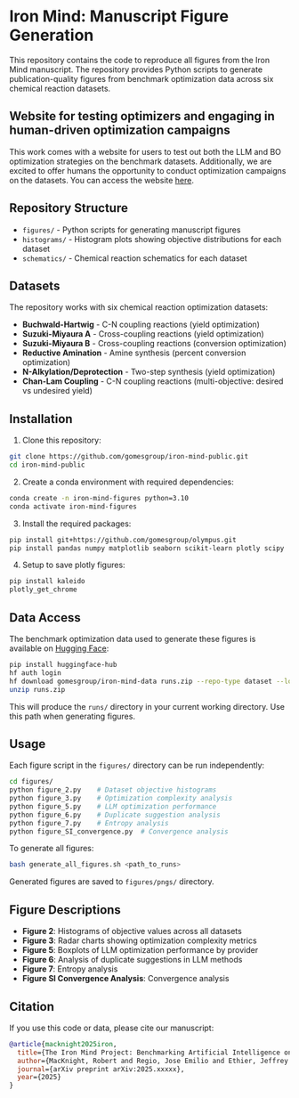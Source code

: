 # Iron Mind: Manuscript Figure Generation

This repository contains the code to reproduce all figures from the Iron Mind manuscript. The repository provides Python scripts to generate publication-quality figures from benchmark optimization data across six chemical reaction datasets.

## Website for testing optimizers and engaging in human-driven optimization campaigns

This work comes with a website for users to test out both the LLM and BO optimization strategies on the benchmark datasets.
Additionally, we are excited to offer humans the opportunity to conduct optimization campaigns on the datasets.
You can access the website [here](https://gomes.andrew.cmu.edu/iron-mind).

## Repository Structure

- `figures/` - Python scripts for generating manuscript figures
- `histograms/` - Histogram plots showing objective distributions for each dataset
- `schematics/` - Chemical reaction schematics for each dataset

## Datasets

The repository works with six chemical reaction optimization datasets:
- **Buchwald-Hartwig** - C-N coupling reactions (yield optimization)
- **Suzuki-Miyaura A** - Cross-coupling reactions (yield optimization) 
- **Suzuki-Miyaura B** - Cross-coupling reactions (conversion optimization)
- **Reductive Amination** - Amine synthesis (percent conversion optimization)
- **N-Alkylation/Deprotection** - Two-step synthesis (yield optimization)
- **Chan-Lam Coupling** - C-N coupling reactions (multi-objective: desired vs undesired yield)

## Installation

1. Clone this repository:
```bash
git clone https://github.com/gomesgroup/iron-mind-public.git
cd iron-mind-public
```

2. Create a conda environment with required dependencies:
```bash
conda create -n iron-mind-figures python=3.10
conda activate iron-mind-figures
```

3. Install the required packages:
```bash
pip install git+https://github.com/gomesgroup/olympus.git
pip install pandas numpy matplotlib seaborn scikit-learn plotly scipy
```

4. Setup to save plotly figures:
```bash
pip install kaleido
plotly_get_chrome
```

## Data Access

The benchmark optimization data used to generate these figures is available on [Hugging Face](https://huggingface.co/datasets/gomesgroup/iron-mind-data):

```bash
pip install huggingface-hub
hf auth login
hf download gomesgroup/iron-mind-data runs.zip --repo-type dataset --local-dir .
unzip runs.zip
```

This will produce the `runs/` directory in your current working directory. Use this path when generating figures.

## Usage

Each figure script in the `figures/` directory can be run independently:

```bash
cd figures/
python figure_2.py    # Dataset objective histograms
python figure_3.py    # Optimization complexity analysis
python figure_5.py    # LLM optimization performance
python figure_6.py    # Duplicate suggestion analysis  
python figure_7.py    # Entropy analysis
python figure_SI_convergence.py  # Convergence analysis
```

To generate all figures:
```bash
bash generate_all_figures.sh <path_to_runs>
```

Generated figures are saved to `figures/pngs/` directory.

## Figure Descriptions

- **Figure 2**: Histograms of objective values across all datasets
- **Figure 3**: Radar charts showing optimization complexity metrics
- **Figure 5**: Boxplots of LLM optimization performance by provider
- **Figure 6**: Analysis of duplicate suggestions in LLM methods
- **Figure 7**: Entropy analysis
- **Figure SI Convergence Analysis**: Convergence analysis

## Citation

If you use this code or data, please cite our manuscript:

```bibtex
@article{macknight2025iron,
  title={The Iron Mind Project: Benchmarking Artificial Intelligence on the Optimization of Scientific Experimental Campaigns},
  author={MacKnight, Robert and Regio, Jose Emilio and Ethier, Jeffrey G. and Baldwin, Luke A. and Gomes, Gabe},
  journal={arXiv preprint arXiv:2025.xxxxx},
  year={2025}
}
```
